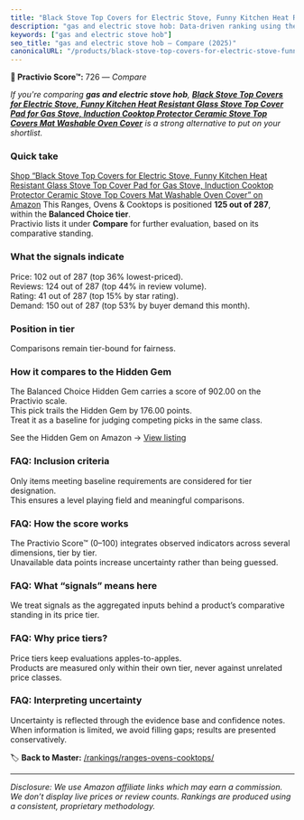 ```yaml
---
title: "Black Stove Top Covers for Electric Stove, Funny Kitchen Heat Resistant Glass Stove Top Cover Pad for Gas Stove, Induction Cooktop Protector Ceramic Stove Top Covers Mat Washable Oven Cover"
description: "gas and electric stove hob: Data-driven ranking using the Practivio Score™. Positioned by quality, value, demand, findability, momentum."
keywords: ["gas and electric stove hob"]
seo_title: "gas and electric stove hob — Compare (2025)"
canonicalURL: "/products/black-stove-top-covers-for-electric-stove-funny-kitchen-heat-resistant-glass-stove-top-cover-pad-for-gas-stove-induction-cooktop-protector-ceramic-stove-top-covers-mat-washable-oven-cover-B0DX6J3VMG/"
---
```


**🛒 Practivio Score™:** 726 — _Compare_


*If you're comparing **gas and electric stove hob**, **[Black Stove Top Covers for Electric Stove, Funny Kitchen Heat Resistant Glass Stove Top Cover Pad for Gas Stove, Induction Cooktop Protector Ceramic Stove Top Covers Mat Washable Oven Cover](https://www.amazon.com/dp/B0DX6J3VMG?tag=practivio-20)** is a strong alternative to put on your shortlist.*
### Quick take
[Shop “Black Stove Top Covers for Electric Stove, Funny Kitchen Heat Resistant Glass Stove Top Cover Pad for Gas Stove, Induction Cooktop Protector Ceramic Stove Top Covers Mat Washable Oven Cover” on Amazon](https://www.amazon.com/dp/B0DX6J3VMG?tag=practivio-20)
This Ranges, Ovens & Cooktops is positioned **125 out of 287**, within the **Balanced Choice tier**.  
Practivio lists it under **Compare** for further evaluation, based on its comparative standing.

### What the signals indicate
Price: 102 out of 287 (top 36% lowest-priced).  
Reviews: 124 out of 287 (top 44% in review volume).  
Rating: 41 out of 287 (top 15% by star rating).  
Demand: 150 out of 287 (top 53% by buyer demand this month).

### Position in tier
Comparisons remain tier-bound for fairness.

### How it compares to the Hidden Gem
The Balanced Choice Hidden Gem carries a score of 902.00 on the Practivio scale.  
This pick trails the Hidden Gem by 176.00 points.  
Treat it as a baseline for judging competing picks in the same class.  

See the Hidden Gem on Amazon → [View listing](https://www.amazon.com/dp/B0824W5FWS?tag=practivio-20)

### FAQ: Inclusion criteria
Only items meeting baseline requirements are considered for tier designation.  
This ensures a level playing field and meaningful comparisons.

### FAQ: How the score works
The Practivio Score™ (0–100) integrates observed indicators across several dimensions, tier by tier.  
Unavailable data points increase uncertainty rather than being guessed.

### FAQ: What “signals” means here
We treat signals as the aggregated inputs behind a product’s comparative standing in its price tier.

### FAQ: Why price tiers?
Price tiers keep evaluations apples-to-apples.  
Products are measured only within their own tier, never against unrelated price classes.

### FAQ: Interpreting uncertainty
Uncertainty is reflected through the evidence base and confidence notes.  
When information is limited, we avoid filling gaps; results are presented conservatively.

<!-- Missing template for Compare/CompareWithinPriceClass -->


🏷️ **Back to Master:** [/rankings/ranges-ovens-cooktops/](/rankings/ranges-ovens-cooktops/)

---
_Disclosure: We use Amazon affiliate links which may earn a commission. We don’t display live prices or review counts. Rankings are produced using a consistent, proprietary methodology._
